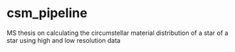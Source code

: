 # csm_pipeline
MS thesis on calculating the circumstellar material distribution of a star of a star using high and low resolution data
